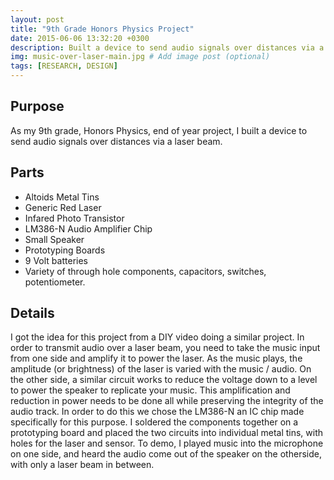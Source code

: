 ```yaml
---
layout: post
title: "9th Grade Honors Physics Project"
date: 2015-06-06 13:32:20 +0300
description: Built a device to send audio signals over distances via a laser beam.  # Add post description (optional)
img: music-over-laser-main.jpg # Add image post (optional)
tags: [RESEARCH, DESIGN]
---
```


## Purpose
As my 9th grade, Honors Physics, end of year project, I built a device to send audio signals over distances via a laser beam.

## Parts
* Altoids Metal Tins
* Generic Red Laser
* Infared Photo Transistor
* LM386-N Audio Amplifier Chip
* Small Speaker
* Prototyping Boards
* 9 Volt batteries
* Variety of through hole components, capacitors, switches, potentiometer.

## Details
I got the idea for this project from a DIY video doing a similar project. In order to transmit audio over a laser beam, you need to take the music input from one side and amplify it to power the laser. As the music plays, the amplitude (or brightness) of the laser is varied with the music / audio. On the other side, a similar circuit works to reduce the voltage down to a level to power the speaker to replicate your music. This amplification and reduction in power needs to be done all while preserving the integrity of the audio track. In order to do this we chose the LM386-N an IC chip made specifically for this purpose. I soldered the components together on a prototyping board and placed the two circuits into individual metal tins, with holes for the laser and sensor. To demo, I played music into the microphone on one side, and heard the audio come out of the speaker on the otherside, with only a laser beam in between.
